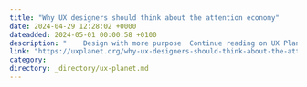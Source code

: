 ```yaml
---
title: "Why UX designers should think about the attention economy"
date: 2024-04-29 12:28:02 +0000
dateadded: 2024-05-01 00:00:58 +0100
description: "    Design with more purpose  Continue reading on UX Planet »  "
link: "https://uxplanet.org/why-ux-designers-should-think-about-the-attention-economy-68bdceb2eb78?source=rss----819cc2aaeee0---4"
category:
directory: _directory/ux-planet.md
---
```

